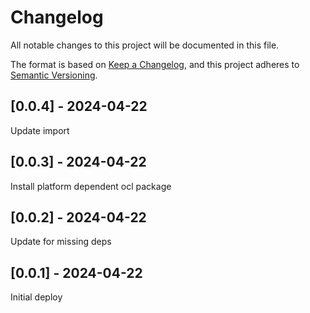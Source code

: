 # Changelog
All notable changes to this project will be documented in this file.

The format is based on [Keep a Changelog](https://keepachangelog.com/en/1.0.0/),
and this project adheres to [Semantic Versioning](https://semver.org/spec/v2.0.0.html).

## [0.0.4] - 2024-04-22
Update import

## [0.0.3] - 2024-04-22
Install platform dependent ocl package

## [0.0.2] - 2024-04-22
Update for missing deps

## [0.0.1] - 2024-04-22
Initial deploy
